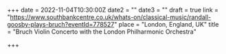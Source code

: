 +++
date = 2022-11-04T10:30:00Z
date2 = ""
date3 = ""
draft = true
link = "https://www.southbankcentre.co.uk/whats-on/classical-music/randall-goosby-plays-bruch?eventId=778527"
place = "London, England, UK"
title = "Bruch Violin Concerto with the London Philharmonic Orchestra"

+++

